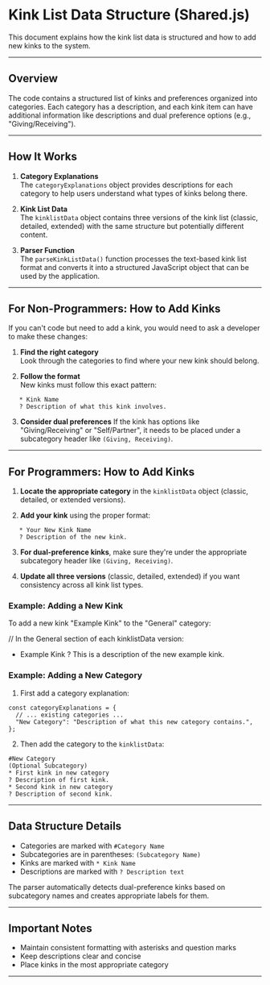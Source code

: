 # Kink List Data Structure (Shared.js)

This document explains how the kink list data is structured and how to add new kinks to the system.

---

## Overview

The code contains a structured list of kinks and preferences organized into categories. Each category has a description, and each kink item can have additional information like descriptions and dual preference options (e.g., "Giving/Receiving").

---

## How It Works

1. **Category Explanations**  
   The `categoryExplanations` object provides descriptions for each category to help users understand what types of kinks belong there.

2. **Kink List Data**  
   The `kinklistData` object contains three versions of the kink list (classic, detailed, extended) with the same structure but potentially different content.

3. **Parser Function**  
   The `parseKinkListData()` function processes the text-based kink list format and converts it into a structured JavaScript object that can be used by the application.

---

## For Non-Programmers: How to Add Kinks

If you can't code but need to add a kink, you would need to ask a developer to make these changes:

1. **Find the right category**  
   Look through the categories to find where your new kink should belong.

2. **Follow the format**  
   New kinks must follow this exact pattern:
```
   * Kink Name
   ? Description of what this kink involves.
```

3. **Consider dual preferences**
   If the kink has options like "Giving/Receiving" or "Self/Partner", it needs to be placed under a subcategory header like `(Giving, Receiving)`.

---

## For Programmers: How to Add Kinks

1. **Locate the appropriate category** in the `kinklistData` object (classic, detailed, or extended versions).

2. **Add your kink** using the proper format:

```
   * Your New Kink Name
   ? Description of the new kink.
```

3. **For dual-preference kinks**, make sure they're under the appropriate subcategory header like `(Giving, Receiving)`.

4. **Update all three versions** (classic, detailed, extended) if you want consistency across all kink list types.

### Example: Adding a New Kink

To add a new kink "Example Kink" to the "General" category:


// In the General section of each kinklistData version:
* Example Kink
? This is a description of the new example kink.

### Example: Adding a New Category

1. First add a category explanation:

```
const categoryExplanations = {
  // ... existing categories ...
  "New Category": "Description of what this new category contains.",
};
```

2. Then add the category to the `kinklistData`:

```
#New Category
(Optional Subcategory)
* First kink in new category
? Description of first kink.
* Second kink in new category
? Description of second kink.
```

---

## Data Structure Details

* Categories are marked with `#Category Name`
* Subcategories are in parentheses: `(Subcategory Name)`
* Kinks are marked with `* Kink Name`
* Descriptions are marked with `? Description text`

The parser automatically detects dual-preference kinks based on subcategory names and creates appropriate labels for them.

---

## Important Notes

* Maintain consistent formatting with asterisks and question marks
* Keep descriptions clear and concise
* Place kinks in the most appropriate category

---
